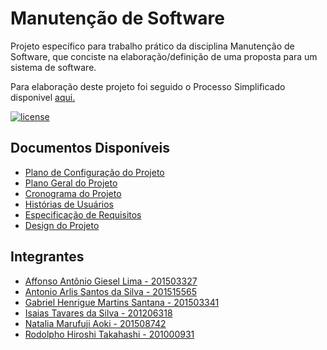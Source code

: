 # Manutenção de Software

Projeto específico para trabalho prático da disciplina Manutenção de Software, que conciste na elaboração/definição de uma proposta para um sistema de software.

Para elaboração deste projeto foi seguido o Processo Simplificado disponivel [aqui.](https://github.com/antlisufg/Docs/blob/master/Processo.md)

[![license](https://img.shields.io/github/license/antlisufg/manuten-oSW.svg)](https://github.com/antlisufg/manuten-oSW/blob/master/LICENSE)


## Documentos Disponíveis
- [Plano de Configuração do Projeto](https://github.com/antlisufg/manuten-oSW/blob/master/1%C2%AA%20fase/4.%20BANK-LINE_PCS.md)
- [Plano Geral do Projeto](https://github.com/antlisufg/manuten-oSW/blob/master/1%C2%AA%20fase/1.%20Gerenciamento/1.1%20BANK-LINE_PGP.md)
- [Cronograma do Projeto](https://github.com/antlisufg/manuten-oSW/blob/master/1%C2%AA%20fase/1.%20Gerenciamento/1.2%20BANK-LINE_COP.md)
- [Histórias de Usuários](https://github.com/antlisufg/manuten-oSW/blob/master/1%C2%AA%20fase/2.%20Requisito/2.1%20BANK-LINE_DHU.md)
- [Especificação de Requisitos](https://github.com/antlisufg/manuten-oSW/blob/master/1%C2%AA%20fase/2.%20Requisito/2.2%20BANK-LINE_EOR.md)
- [Design do Projeto](https://github.com/antlisufg/manuten-oSW/blob/master/1%C2%AA%20fase/3.%20Design/BANK-LINE_DGA.md)


## Integrantes

- [Affonso Antônio Giesel Lima -  201503327](https://github.com/AffonsoGiesel) 
- [Antonio Arlis Santos da Silva - 201515565](https://github.com/antlisufg)
- [Gabriel Henrigue Martins Santana - 201503341 ](https://github.com/gabrielhmartins)
- [Isaias Tavares da Silva - 201206318](https://github.com/isaiastavares)
- [Natalia Marufuji Aoki - 201508742](https://github.com/NataliaMarufuji) 
- [Rodolpho Hiroshi Takahashi - 201000931](https://github.com/rodolphohiroshi)
